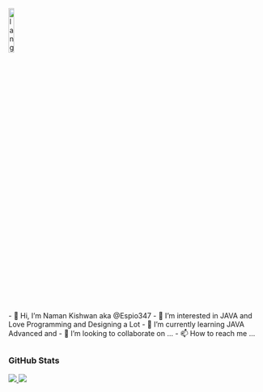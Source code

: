 <p align="left"><img width=15%" src="https://github.com/Espio347/PrivateGitProfileStuff/blob/main/bannessr.gif" alt="lang image here" /></p>
- 👋 Hi, I’m Naman Kishwan aka @Espio347
- 👀 I’m interested in JAVA and Love Programming and Designing a Lot
- 🌱 I’m currently learning JAVA Advanced and 
- 💞️ I’m looking to collaborate on ...
- 📫 How to reach me ...

## <h3 align="left">GitHub Stats</h3>

<a href="">
  <img align="centre" src="https://github-readme-stats.vercel.app/api?username=Espio347&count_private=true&include_all_commits=true&show_icons=true&title_color=A5C9CA&text_color=E7F6F2&icon_color=395B64&bg_color=2C3333" />
<a />
  
<a href="">
  <img align="centre" src="![Top Langs]https://github-readme-stats.vercel.app/api/top-langs/?username=Espio347&layout=compact&title_color=A5C9CA&text_color=E7F6F2&icon_color=395B64&bg_color=2C3333" />
<a /> 

<!---
Espio347/Espio347 is a ✨ special ✨ repository because its `README.md` (this file) appears on your GitHub profile.
You can click the Preview link to take a look at your changes.
--->
